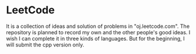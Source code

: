 # LeetCode
It is a collection of ideas and solution of problems in "oj.leetcode.com".
The repository is planned to record my own and the other people's good ideas.
I wish I can complete it in three kinds of languages. But for the beginning, I will submit the cpp version only.
